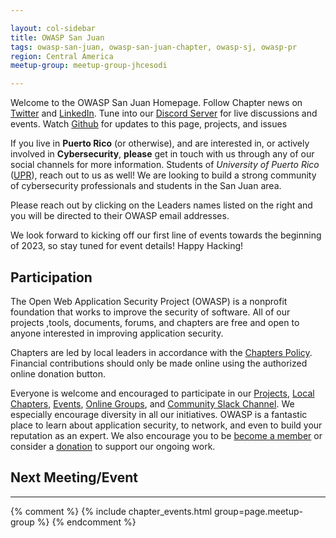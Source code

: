 ```yaml
---

layout: col-sidebar
title: OWASP San Juan
tags: owasp-san-juan, owasp-san-juan-chapter, owasp-sj, owasp-pr
region: Central America
meetup-group: meetup-group-jhcesodi

---
```


Welcome to the OWASP San Juan Homepage. Follow Chapter news on [Twitter](https://www.twitter.com/owaspsanjuan) and [LinkedIn](https://www.linkedin.com/company/owaspsanjuan/). Tune into our [Discord Server](https://discord.gg/4Z6Z7Z9) for live discussions and events. Watch [Github](https://www.github.com/OWASP/www-san-juan) for updates to this page, projects, and issues

If you live in **Puerto Rico** (or otherwise), and are interested in, or actively involved in **Cybersecurity**, **please** get in touch with us through any of our social channels for more information. Students of _University of Puerto Rico_ ([UPR](https://www.uprrp.edu/)), reach out to us as well! We are looking to build a strong community of cybersecurity professionals and students in the San Juan area.

Please reach out by clicking on the Leaders names listed on the right and you will be directed to their OWASP email addresses. 

We look forward to kicking off our first line of events towards the beginning of 2023, so stay tuned for event details! Happy Hacking! 

## Participation
The Open Web Application Security Project (OWASP) is a nonprofit foundation that works to improve the security of software. All of our projects ,tools, documents, forums, and chapters are free and open to anyone interested in improving application security. 

Chapters are led by local leaders in accordance with the [Chapters Policy](/www-policy/operational/chapters). Financial contributions should only be made online using the authorized online donation button. 

Everyone is welcome and encouraged to participate in our [Projects](/projects/), [Local Chapters](/chapters/), [Events](/events/), [Online Groups](https://groups.google.com/a/owasp.com/), and [Community Slack Channel](https://owasp.slack.com/). We especially encourage diversity in all our initiatives. OWASP is a fantastic place to learn about application security, to network, and even to build your reputation as an expert. We also encourage you to be [become a member](/membership/) or consider a [donation](/donate/) to support our ongoing work.

## Next Meeting/Event
---------------------
{% comment %}
{% include chapter_events.html group=page.meetup-group %}
{% endcomment %}
